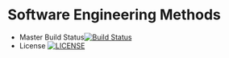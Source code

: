 # Software Engineering Methods

- Master Build Status[![Build Status](https://travis-ci.com/sttteephen/seMethods.svg?branch=master)](https://travis-ci.com/sttteephen/seMethods)
- License [![LICENSE](https://img.shields.io/github/license/sttteephen/seMethods.svg?style=flat-square)](https://github.com/sttteephen/seMethods/blob/master/LICENSE)